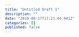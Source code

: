 ```yaml
---
title: "Untitled Draft 1"
description: ""
date: "2019-08-17T17:21:04.941Z"
categories: []
published: false
---
```




